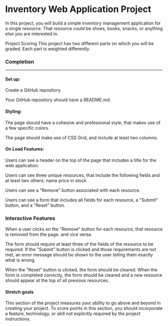# **Inventory Web Application Project**

In this project, you will build a simple inventory management application for a single resource. That resource could be shoes, books, snacks, or anything else you are interested in.

Project Scoring
This project has two different parts on which you will be graded. Each part is weighted differently.

### Completion
***

#### Set up: 

Create a GitHub repository.

Your GitHub repository should have a README.md.


#### Styling:

The page should have a cohesive and professional style, that makes use of a few specific colors.

The page should make use of CSS Grid, and include at least two columns.


#### On Load Features:

Users can see a header on the top of the page that includes a title for the web application.

Users can see three unique resources, that include the following fields and at least two others:
name
price
in stock

Users can see a "Remove" button associated with each resource.

Users can see a form that includes all fields for each resource, a "Submit" button, and a "Reset" button.

### Interactive Features

When a user clicks on the "Remove" button for each resource, that resource is removed from the page.
 and vice versa.

The form should require at least three of the fields of the resource to be required. If the "Submit" button is clicked and those requirements are not met, an error message should be shown to the user telling them exactly what is wrong. 

When the "Reset" button is clicked, the form should be cleared.
When the form is completed correctly, the form should be cleared and a new resource should appear at the top of all previous resources.


#### Stretch goals


This section of the project measures your ability to go above and beyond in creating your project. To score points in this section, you should incorporate a feature, technology, or skill not explicitly required by the project instructions.

